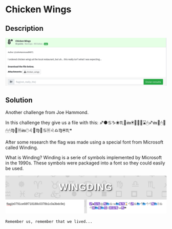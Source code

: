# Chicken Wings

## Description

![img](img/1.png)

## Solution

Another challenge from Joe Hammond.

In this challenge they give us a file with this:
♐●♋♑❀♏📁🖮🖲📂♍♏⌛🖰♐🖮📂🖰📂🖰🖰♍📁🗏🖮🖰♌📂♍📁♋🗏♌♎♍🖲♏❝


After some research the flag was made using a special font from Microsoft called Winding.

What is Winding? Winding is a serie of symbols implemented by Microsoft in the 1990s. These symbols were packaged into a font so they could easily be used.

![img](img/2.png)

```
Remember us, remember that we lived...
```
